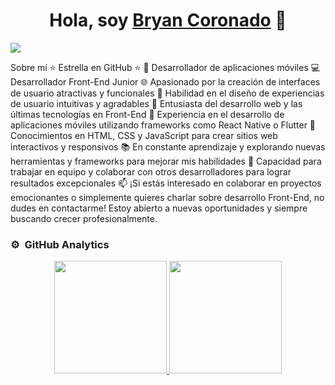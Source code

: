 <div align="center">
<h1 align="center">Hola, soy <a href="https://bryancoronado.github.io/MiPortafolio/">Bryan Coronado</a> 👋</h1>
</div>
<img src="[https://imgur.com/a/NKocdH3](https://i.imgur.com/cQMoV9B.jpeg)">


Sobre mí
⭐ Estrella en GitHub ⭐
📲 Desarrollador de aplicaciones móviles
💻 Desarrollador Front-End Junior
🌐 Apasionado por la creación de interfaces de usuario atractivas y funcionales
🎨 Habilidad en el diseño de experiencias de usuario intuitivas y agradables
🚀 Entusiasta del desarrollo web y las últimas tecnologías en Front-End
📱 Experiencia en el desarrollo de aplicaciones móviles utilizando frameworks como React Native o Flutter
🧩 Conocimientos en HTML, CSS y JavaScript para crear sitios web interactivos y responsivos
📚 En constante aprendizaje y explorando nuevas herramientas y frameworks para mejorar mis habilidades
🤝 Capacidad para trabajar en equipo y colaborar con otros desarrolladores para lograr resultados excepcionales
📫 ¡Si estás interesado en colaborar en proyectos emocionantes o simplemente quieres charlar sobre desarrollo Front-End, no dudes en contactarme! Estoy abierto a nuevas oportunidades y siempre buscando crecer profesionalmente.
<br>



### ⚙️ &nbsp;GitHub Analytics

<p align="center">
<a href="https://github.com/ArisGuimera">
  <img height="180em" src="https://github-readme-stats-eight-theta.vercel.app/api?username=ArisGuimera&show_icons=true&theme=algolia&include_all_commits=true&count_private=true"/>
  <img height="180em" src="https://github-readme-stats-eight-theta.vercel.app/api/top-langs/?username=ArisGuimera&layout=compact&langs_count=8&theme=algolia"/>
</a>
</p>
